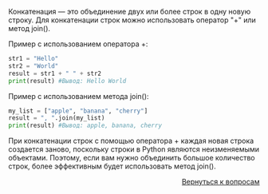 Конкатенация — это объединение двух или более строк в одну новую строку. Для конкатенации строк можно использовать
оператор "+" или метод join().

Пример с использованием оператора +:

```python
str1 = "Hello"
str2 = "World"
result = str1 + " " + str2
print(result) #Вывод: Hello World
```

Пример с использованием метода join():

```python
my_list = ["apple", "banana", "cherry"]
result = ", ".join(my_list)
print(result) #Вывод: apple, banana, cherry
```

При конкатенации строк с помощью оператора + каждая новая строка создается заново, поскольку строки в Python являются
неизменяемыми объектами. Поэтому, если вам нужно объединить большое количество строк, более эффективным будет
использовать метод join().

<div align="right">

[Вернуться к вопросам](../Вопросы.md)

</div>
